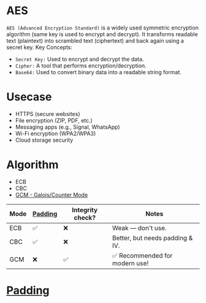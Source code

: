 # AES
`AES (Advanced Encryption Standard)` is a widely used symmetric encryption algorithm (same key is used to encrypt and decrypt). It transforms readable text (plaintext) into scrambled text (ciphertext) and back again using a secret key.
Key Concepts:

* `Secret Key:` Used to encrypt and decrypt the data.
* `Cipher:` A tool that performs encryption/decryption.
* `Base64:` Used to convert binary data into a readable string format.

# Usecase

* HTTPS (secure websites)
* File encryption (ZIP, PDF, etc.)
* Messaging apps (e.g., Signal, WhatsApp)
* Wi-Fi encryption (WPA2/WPA3)
* Cloud storage security

# Algorithm 

* ECB
* CBC
* [GCM - Galois/Counter Mode](AES/gcm.md)

| Mode    | [Padding](AES/padding.md)   | Integrity check?  | Notes                            |
| ------- | ---------  | ----------------- | -------------------------------- |
| ECB     | ✅        | ❌                | Weak — don't use.                |
| CBC     | ✅        | ❌                | Better, but needs padding & IV.  |
| GCM     | ❌        | ✅                | ✅ Recommended for modern use!   |

# [Padding](AES/padding.md)